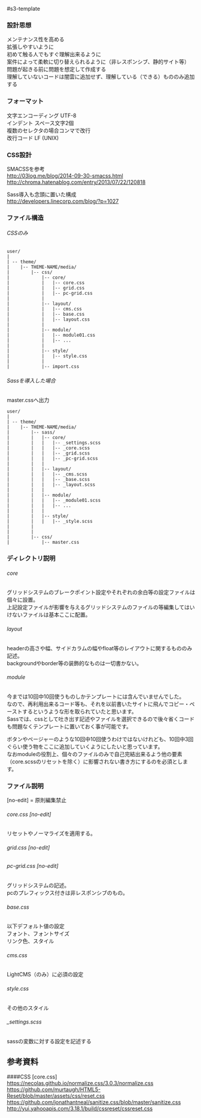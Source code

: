 #s3-template

### 設計思想
メンテナンス性を高める  
拡張しやすいように  
初めて触る人でもすぐ理解出来るように  
案件によって柔軟に切り替えられるように（非レスポンシブ、静的サイト等）  
問題が起きる前に問題を想定して作成する  
理解していないコードは闇雲に追加せず、理解している（できる）もののみ追加する  


### フォーマット
文字エンコーディング UTF-8  
インデント スペース文字2個  
複数のセレクタの場合コンマで改行  
改行コード LF (UNIX)  


### CSS設計
SMACSSを参考  
http://03log.me/blog/2014-09-30-smacss.html  
http://chroma.hatenablog.com/entry/2013/07/22/120818  

Sass導入も念頭に置いた構成  
http://developers.linecorp.com/blog/?p=1027  


### ファイル構造
###### CSSのみ
```
user/
|
| -- theme/
|    |-- THEME-NAME/media/
|        |-- css/
|            |-- core/
|            |   |-- core.css
|            |   |-- grid.css
|            |   |-- pc-grid.css
|            |
|            |-- layout/
|            |   |-- cms.css
|            |   |-- base.css
|            |   |-- layout.css
|            |
|            |-- module/
|            |   |-- module01.css
|            |   |-- ...
|            |
|            |-- style/
|            |   |-- style.css
|            |
|            |-- import.css
```

###### Sassを導入した場合
master.cssへ出力  

```
user/
|
| -- theme/
|    |-- THEME-NAME/media/
|        |-- sass/
|        |   |-- core/
|        |   |   |-- _settings.scss
|        |   |   |-- _core.scss
|        |   |   |-- _grid.scss
|        |   |   |-- _pc-grid.scss
|        |   |
|        |   |-- layout/
|        |   |   |-- _cms.scss
|        |   |   |-- _base.scss
|        |   |   |-- _layout.scss
|        |   |
|        |   |-- module/
|        |   |   |-- _module01.scss
|        |   |   |-- ...
|        |   |
|        |   |-- style/
|        |   |   |-- _style.scss
|        |
|        |
|        |-- css/
|            |-- master.css
```


### ディレクトリ説明
###### core
グリッドシステムのブレークポイント設定やそれぞれの余白等の設定ファイルは個々に設置。  
上記設定ファイルが影響を与えるグリッドシステムのファイルの等編集してはいけないファイルは基本ここに配置。

###### layout  
headerの高さや幅、サイドカラムの幅やfloat等のレイアウトに関するもののみ記述。  
backgroundやborder等の装飾的なものは一切書かない。

###### module  
今までは10回中10回使うものしかテンプレートには含んでいませんでした。  
なので、再利用出来るコード等も、それを以前書いたサイトに飛んでコピー・ペーストするというような形を取られていたと思います。  
Sassでは、cssとして吐き出す記述やファイルを選択できるので後々省くコードも問題なくテンプレートに置いておく事が可能です。  
  
ボタンやページャーのような10回中10回使うわけではないけれども、10回中3回ぐらい使う物をここに追加していくようにしたいと思っています。  
なおmoduleの役割上、個々のファイルのみで自己完結出来るよう他の要素（core.scssのリセットを除く）に影響されない書き方にするのを必須とします。

### ファイル説明
[no-edit] = 原則編集禁止

###### core.css [no-edit]  
リセットやノーマライズを適用する。

###### grid.css [no-edit]  
###### pc-grid.css [no-edit]  
グリッドシステムの記述。  
pcのプレフィックス付きは非レスポンシブのもの。  

###### base.css  
以下デフォルト値の設定  
フォント、フォントサイズ  
リンク色、スタイル

###### cms.css  
LightCMS（のみ）に必須の設定

###### style.css  
その他のスタイル

###### \_settings.scss
sassの変数に対する設定を記述する

## 参考資料
####CSS [core.css]
https://necolas.github.io/normalize.css/3.0.3/normalize.css  
https://github.com/murtaugh/HTML5-Reset/blob/master/assets/css/reset.css  
https://github.com/jonathantneal/sanitize.css/blob/master/sanitize.css  
http://yui.yahooapis.com/3.18.1/build/cssreset/cssreset.css  
